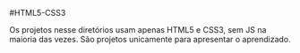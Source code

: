 #HTML5-CSS3

Os projetos nesse diretórios usam apenas HTML5 e CSS3, sem JS na maioria das vezes.
São projetos unicamente para apresentar o aprendizado.

